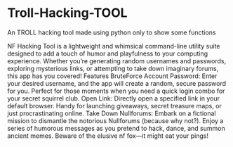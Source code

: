 # Troll-Hacking-TOOL
An TROLL hacking tool made using python only to show some functions


NF Hacking Tool is a lightweight and whimsical command-line utility suite designed to add a touch of humor and playfulness to your computing experience. Whether you’re generating random usernames and passwords, exploring mysterious links, or attempting to take down imaginary forums, this app has you covered!
Features​
BruteForce Account Password:
Enter your desired username, and the app will create a random, secure password for you.
Perfect for those moments when you need a quick login combo for your secret squirrel club.
Open Link:
Directly open a specified link in your default browser.
Handy for launching giveaways, secret treasure maps, or just procrastinating online.
Take Down Nullforums:
Embark on a fictional mission to dismantle the notorious Nullforums (because why not?).
Enjoy a series of humorous messages as you pretend to hack, dance, and summon ancient memes.
Beware of the elusive nf fox—it might eat your pings!


